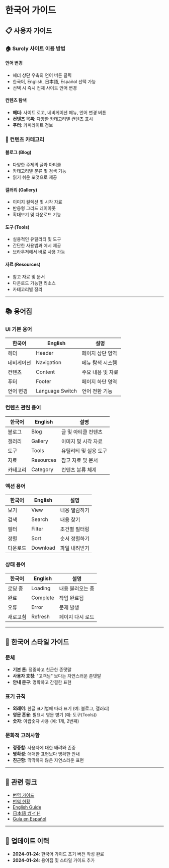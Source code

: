 # 한국어 가이드

## 📋 사용자 가이드

### 🏠 Surcly 사이트 이용 방법

#### 언어 변경
- 헤더 상단 우측의 언어 버튼 클릭
- 한국어, English, 日本語, Español 선택 가능
- 선택 시 즉시 전체 사이트 언어 변경

#### 컨텐츠 탐색
- **헤더**: 사이트 로고, 네비게이션 메뉴, 언어 변경 버튼
- **컨텐츠 목록**: 다양한 카테고리별 컨텐츠 표시
- **푸터**: 카피라이트 정보

### 📝 컨텐츠 카테고리

#### 블로그 (Blog)
- 다양한 주제의 글과 아티클
- 카테고리별 분류 및 검색 기능
- 읽기 쉬운 포맷으로 제공

#### 갤러리 (Gallery)  
- 이미지 컬렉션 및 시각 자료
- 반응형 그리드 레이아웃
- 확대보기 및 다운로드 기능

#### 도구 (Tools)
- 실용적인 유틸리티 및 도구
- 간단한 사용법과 예시 제공
- 브라우저에서 바로 사용 가능

#### 자료 (Resources)
- 참고 자료 및 문서
- 다운로드 가능한 리소스
- 카테고리별 정리

---

## 📚 용어집

### UI 기본 용어
| 한국어 | English | 설명 |
|--------|---------|------|
| 헤더 | Header | 페이지 상단 영역 |
| 네비게이션 | Navigation | 메뉴 탐색 시스템 |
| 컨텐츠 | Content | 주요 내용 및 자료 |
| 푸터 | Footer | 페이지 하단 영역 |
| 언어 변경 | Language Switch | 언어 전환 기능 |

### 컨텐츠 관련 용어
| 한국어 | English | 설명 |
|--------|---------|------|
| 블로그 | Blog | 글 및 아티클 컨텐츠 |
| 갤러리 | Gallery | 이미지 및 시각 자료 |
| 도구 | Tools | 유틸리티 및 실용 도구 |
| 자료 | Resources | 참고 자료 및 문서 |
| 카테고리 | Category | 컨텐츠 분류 체계 |

### 액션 용어
| 한국어 | English | 설명 |
|--------|---------|------|
| 보기 | View | 내용 열람하기 |
| 검색 | Search | 내용 찾기 |
| 필터 | Filter | 조건별 필터링 |
| 정렬 | Sort | 순서 정렬하기 |
| 다운로드 | Download | 파일 내려받기 |

### 상태 용어
| 한국어 | English | 설명 |
|--------|---------|------|
| 로딩 중 | Loading | 내용 불러오는 중 |
| 완료 | Complete | 작업 완료됨 |
| 오류 | Error | 문제 발생 |
| 새로고침 | Refresh | 페이지 다시 로드 |

---

## 🎨 한국어 스타일 가이드

### 문체
- **기본 톤**: 정중하고 친근한 존댓말
- **사용자 호칭**: "고객님" 보다는 자연스러운 존댓말
- **안내 문구**: 명확하고 간결한 표현

### 표기 규칙
- **외래어**: 한글 표기법에 따라 표기 (예: 블로그, 갤러리)
- **영문 혼용**: 필요시 영문 병기 (예: 도구(Tools))
- **숫자**: 아랍숫자 사용 (예: 1개, 2번째)

### 문화적 고려사항
- **정중함**: 사용자에 대한 배려와 존중
- **명확성**: 애매한 표현보다 명확한 안내
- **친근함**: 딱딱하지 않은 자연스러운 표현

---

## 🔗 관련 링크

- [번역 가이드](./translation-guide.md)
- [번역 현황](./translation-status.md)
- [English Guide](./en.md)
- [日本語 ガイド](./ja.md)
- [Guía en Español](./es.md)

---

## 📝 업데이트 이력

- **2024-01-24**: 한국어 가이드 초기 버전 작성 완료
- **2024-01-24**: 용어집 및 스타일 가이드 추가